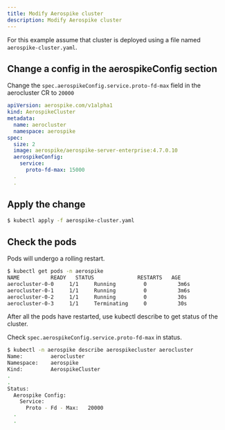 ```yaml
---
title: Modify Aerospike cluster
description: Modify Aerospike cluster
---
```


For this example assume that cluster is deployed using a file named `aerospike-cluster.yaml`.

## Change a config in the aerospikeConfig section

Change the `spec.aerospikeConfig.service.proto-fd-max` field in the aerocluster CR to `20000`

```yaml
apiVersion: aerospike.com/v1alpha1
kind: AerospikeCluster
metadata:
  name: aerocluster
  namespace: aerospike
spec:
  size: 2
  image: aerospike/aerospike-server-enterprise:4.7.0.10
  aerospikeConfig:
    service:
      proto-fd-max: 15000
  .
  .
```

## Apply the change
```sh
$ kubectl apply -f aerospike-cluster.yaml
```

## Check the pods

Pods will undergo a rolling restart.

```sh
$ kubectl get pods -n aerospike
NAME          READY   STATUS              RESTARTS   AGE
aerocluster-0-0     1/1     Running         0          3m6s
aerocluster-0-1     1/1     Running         0          3m6s
aerocluster-0-2     1/1     Running         0          30s
aerocluster-0-3     1/1     Terminating     0          30s
```
After all the pods have restarted, use kubectl describe to get status of the cluster.

Check `spec.aerospikeConfig.service.proto-fd-max` in status.

```sh
$ kubectl -n aerospike describe aerospikecluster aerocluster
Name:         aerocluster
Namespace:    aerospike
Kind:         AerospikeCluster
.
.
Status:
  Aerospike Config:
    Service:
      Proto - Fd - Max:   20000
  .
  .
```
